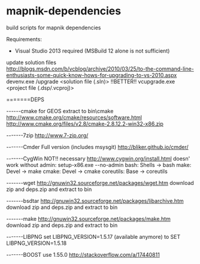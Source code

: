 mapnik-dependencies
===================

build scripts for mapnik dependencies

Requirements:
* Visual Studio 2013 required (MSBuild 12 alone is not sufficient)


update solution files
http://blogs.msdn.com/b/vcblog/archive/2010/03/25/to-the-command-line-enthusiasts-some-quick-know-hows-for-upgrading-to-vs-2010.aspx
devenv.exe /upgrade <solution file (.sln)> !!BETTER!!
vcupgrade.exe <project file (.dsp/.vcproj)>



=======DEPS

------cmake for GEOS
extract to bin\cmake
http://www.cmake.org/cmake/resources/software.html
http://www.cmake.org/files/v2.8/cmake-2.8.12.2-win32-x86.zip

-------7zip
http://www.7-zip.org/

-------Cmder
Full version (includes msysgit)
http://bliker.github.io/cmder/

-------CygWin NOT!! necessary
http://www.cygwin.org/install.html
doesn' work without admin: setup-x86.exe --no-admin
bash: Shells -> bash
make: Devel -> make
cmake: Devel -> cmake
coreutils: Base -> coreutils

-------wget
http://gnuwin32.sourceforge.net/packages/wget.htm
download zip and deps.zip and extract to bin

-------bsdtar
http://gnuwin32.sourceforge.net/packages/libarchive.htm
download zip and deps.zip and extract to bin

-------make
http://gnuwin32.sourceforge.net/packages/make.htm
download zip and deps.zip and extract to bin

-------LIBPNG
set LIBPNG_VERSION=1.5.17 (available anymore)
to
SET LIBPNG_VERSION=1.5.18

-------BOOST
use 1.55.0
http://stackoverflow.com/a/17440811